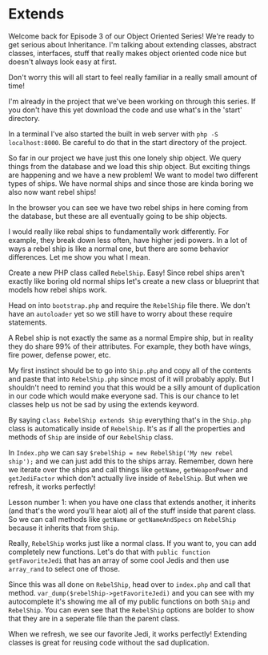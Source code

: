 # Extends

Welcome back for Episode 3 of our Object Oriented Series! We're ready
to get serious about Inheritance. I'm talking about extending classes,
abstract classes, interfaces, stuff that really makes object oriented
code nice but doesn't always look easy at first.

Don't worry this will all start to feel really familiar in a really 
small amount of time!

I'm already in the project that we've been working on through this series.
If you don't have this yet download the code and use what's in the 'start'
directory.

In a terminal I've also started the built in web server with `php -S localhost:8000`.
Be careful to do that in the start directory of the project.

So far in our project we have just this one lonely ship object. We query things
from the database and we load this ship object. But exciting things are happening
and we have a new problem! We want to model two different types of ships. We have
normal ships and since those are kinda boring we also now want rebel ships!

In the browser you can see we have two rebel ships in here coming from the database,
but these are all eventually going to be ship objects.

I would really like rebal ships to fundamentally work differently. For example, they
break down less often, have higher jedi powers. In a lot of ways a rebel ship is like
a normal one, but there are some behavior differences. Let me show you what I mean. 

Create a new PHP class called `RebelShip`. Easy! Since rebel ships aren't exactly
like boring old normal ships let's create a new class or blueprint that models 
how rebel ships work. 

Head on into `bootstrap.php` and require the `RebelShip` file there. We don't have
an `autoloader` yet so we still have to worry about these require statements. 

A Rebel ship is not exactly the same as a normal Empire ship, but in reality they do
share 99% of their attributes. For example, they both have wings, fire power, defense
power, etc. 

My first instinct should be to go into `Ship.php` and copy all of the contents and
paste that into `RebelShip.php` since most of it will probably apply. But I shouldn't
need to remind you that this would be a silly amount of duplication in our code which
would make everyone sad. This is our chance to let classes help us not be sad by using
the extends keyword.

By saying `class RebelShip extends Ship` everything that's in the `Ship.php` class
is automatically inside of `RebelShip`. It's as if all the properties and methods
of `Ship` are inside of our `RebelShip` class. 

In `Index.php` we can say `$rebelShip = new RebelShip('My new rebel ship');` and we
can just add this to the ships array. Remember, down here we iterate over the ships
and call things like `getName`, `getWeaponPower` and `getJediFactor` which don't
actually live inside of `RebelShip`. But when we refresh, it works perfectly!

Lesson number 1: when you have one class that extends another, it inherits (and
that's the word you'll hear alot) all of the stuff inside that parent class. So
we can call methods like `getName` or `getNameAndSpecs` on `RebelShip` because it
inherits that from `Ship`.

Really, `RebelShip` works just like a normal class. If you want to, you can add
completely new functions. Let's do that with `public function getFavoriteJedi` that
has an array of some cool Jedis and then use `array_rand` to select one of those.

Since this was all done on `RebelShip`, head over to `index.php` and call that method.
`var_dump($rebelShip->getFavoriteJedi)` and you can see with my autocomplete it's showing
me all of my public functions on both `Ship` and `RebelShip`. You can even see that the
`RebelShip` options are bolder to show that they are in a seperate file than the parent class.

When we refresh, we see our favorite Jedi, it works perfectly! Extending classes is great for
reusing code without the sad duplication.

